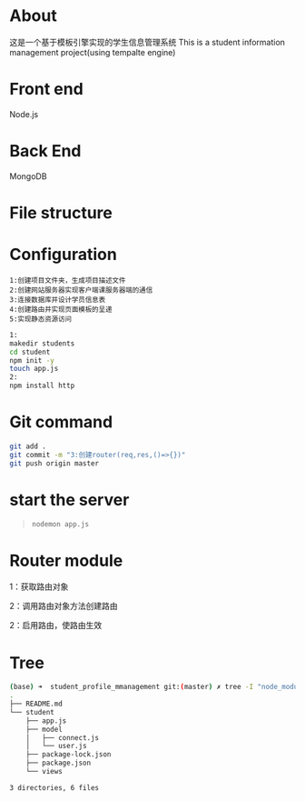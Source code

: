 # About
这是一个基于模板引擎实现的学生信息管理系统
This is a student information management project(using tempalte engine)

# Front end
Node.js

# Back End 
MongoDB

# File structure

# Configuration
```
1:创建项目文件夹，生成项目描述文件
2:创建网站服务器实现客户端课服务器端的通信
3:连接数据库并设计学员信息表
4:创建路由并实现页面模板的呈递
5:实现静态资源访问
```



```bash
1:
makedir students
cd student
npm init -y
touch app.js
2:
npm install http
```



# Git command

```bash
git add .
git commit -m "3:创建router(req,res,()=>{})"
git push origin master
```



# start the server

 >```bash
 >nodemon app.js
 >```
 >
 >

# Router module

1：获取路由对象

2：调用路由对象方法创建路由

2：启用路由，使路由生效



# Tree

```bash
(base) ➜  student_profile_mmanagement git:(master) ✗ tree -I "node_modules"
.
├── README.md
└── student
    ├── app.js
    ├── model
    │   ├── connect.js
    │   └── user.js
    ├── package-lock.json
    ├── package.json
    └── views

3 directories, 6 files
```

